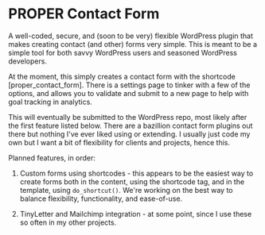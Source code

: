 PROPER Contact Form
================= 

A well-coded, secure, and (soon to be very) flexible WordPress plugin that makes creating contact (and other) forms very simple. This is meant to be a simple tool for both savvy WordPress users and seasoned WordPress developers. 

At the moment, this simply creates a contact form with the shortcode [proper_contact_form]. There is a settings page to tinker with a few of the options, and allows you to validate and submit to a new page to help with goal tracking in analytics.

This will eventually be submitted to the WordPress repo, most likely after the first feature listed below. There are a bazillion contact form plugins out there but nothing I've ever liked using or extending. I usually just code my own but I want a bit of flexibility for clients and projects, hence this. 

Planned features, in order:

1) Custom forms using shortcodes - this appears to be the easiest way to create forms both in the content, using the shortcode tag, and in the template, using `do_shortcut()`. We're working on the best way to balance flexibility, functionality, and ease-of-use. 

2) TinyLetter and Mailchimp integration - at some point, since I use these so often in my other projects.
